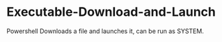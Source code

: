 # Executable-Download-and-Launch
Powershell
Downloads a file and launches it, can be run as SYSTEM.

